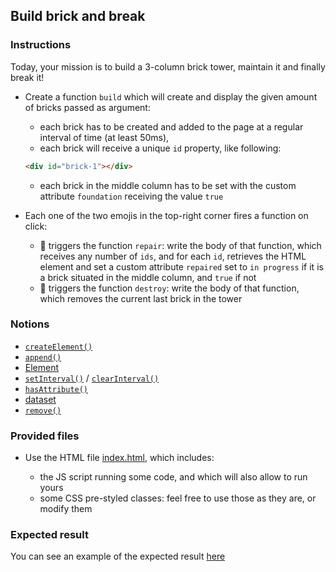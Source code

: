 ## Build brick and break

### Instructions

Today, your mission is to build a 3-column brick tower, maintain it and finally break it!

- Create a function `build` which will create and display the given amount of bricks passed as argument:

  - each brick has to be created and added to the page at a regular interval of time (at least 50ms),
  - each brick will receive a unique `id` property, like following:

  ```html
  <div id="brick-1"></div>
  ```

  - each brick in the middle column has to be set with the custom attribute `foundation` receiving the value `true`

- Each one of the two emojis in the top-right corner fires a function on click:

  - 🔨 triggers the function `repair`: write the body of that function, which receives any number of `ids`, and for each `id`, retrieves the HTML element and set a custom attribute `repaired` set to `in progress` if it is a brick situated in the middle column, and `true` if not
  - 🧨 triggers the function `destroy`: write the body of that function, which removes the current last brick in the tower

### Notions

- [`createElement()`](https://developer.mozilla.org/en-US/docs/Web/API/Document/createElement)
- [`append()`](https://developer.mozilla.org/fr/docs/Web/API/ParentNode/append)
- [Element](https://developer.mozilla.org/en-US/docs/Web/API/Element)
- [`setInterval()`](https://developer.mozilla.org/en-US/docs/Web/API/WindowOrWorkerGlobalScope/setInterval) / [`clearInterval()`](https://developer.mozilla.org/en-US/docs/Web/API/WindowOrWorkerGlobalScope/clearInterval)
- [`hasAttribute()`](https://developer.mozilla.org/en-US/docs/Web/API/Element/hasAttribute)
- [dataset](https://developer.mozilla.org/en-US/docs/Web/API/HTMLOrForeignElement/dataset)
- [`remove()`](https://developer.mozilla.org/en-US/docs/Web/API/ChildNode/remove)

### Provided files

- Use the HTML file [index.html](/public/subjects/build-brick-and-break/index.html), which includes:

  - the JS script running some code, and which will also allow to run yours
  - some CSS pre-styled classes: feel free to use those as they are, or modify them

### Expected result

You can see an example of the expected result [here](https://youtu.be/OjSP_7u9CZ4)
